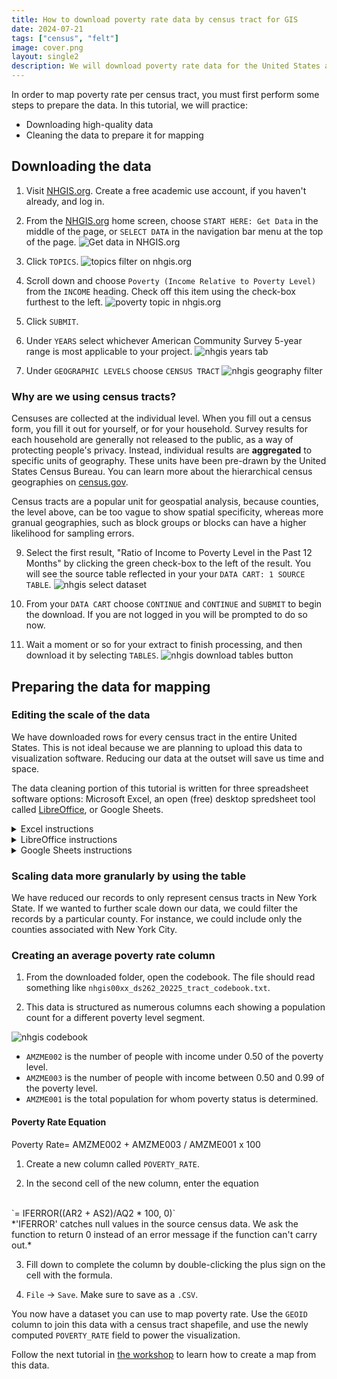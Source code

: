 ```yaml
---
title: How to download poverty rate data by census tract for GIS
date: 2024-07-21
tags: ["census", "felt"]
image: cover.png
layout: single2
description: We will download poverty rate data for the United States and filter it to New York City for use with GIS mapping.
---
```


In order to  map poverty rate per census tract, you must first perform some steps to prepare the data. In this tutorial, we will practice:
* Downloading high-quality data
* Cleaning the data to prepare it for mapping

## Downloading the data

1. Visit [NHGIS.org](https://www.nhgis.org). Create a free academic use account, if you haven't already, and log in.

2. From the [NHGIS.org](https://www.nhgis.org) home screen, choose `START HERE: Get Data` in the middle of the page, or `SELECT DATA` in the navigation bar menu at the top of the page.
![Get data in NHGIS.org](media/get-data.png)

3. Click `TOPICS`.
![topics filter on nhgis.org](media/topics.png)

4. Scroll down and choose `Poverty (Income Relative to Poverty Level)` from the `INCOME` heading. Check off this item using the check-box furthest to the left.
![poverty topic in nhgis.org](media/poverty.png)

5. Click `SUBMIT`.

7. Under `YEARS` select whichever American Community Survey 5-year range is most applicable to your project. 
![nhgis years tab](media/acs-years.png)

8. Under `GEOGRAPHIC LEVELS` choose `CENSUS TRACT`
![nhgis geography filter](media/geographic-levels.png)

<div class="alert-info">
  <h3>Why are we using census tracts?</h3>
  <p>Censuses are collected at the individual level. When you fill out a census form, you fill it out for yourself, or for your household. Survey results for each household are generally not released to the public, as a way of protecting people's privacy. Instead, individual results are <strong>aggregated</strong> to specific units of geography. These units have been pre-drawn by the United States Census Bureau. You can learn more about the hierarchical census geographies on <a href="https://www.census.gov/programs-surveys/geography/guidance/hierarchy.html">census.gov</a>.</p>
  <p>Census tracts are a popular unit for geospatial analysis, because counties, the level above, can be too vague to show spatial specificity, whereas more granual geographies, such as block groups or blocks can have a higher likelihood for sampling errors.</p>


</div>


9. Select the first result, "Ratio of Income to Poverty Level in the Past 12 Months" by clicking the green check-box to the left of the result. You will see the source table reflected in your your `DATA CART: 1 SOURCE TABLE`.
![nhgis select dataset](media/select-poverty.png)

10. From your `DATA CART` choose `CONTINUE` and `CONTINUE` and `SUBMIT` to begin the download. If you are not logged in you will be prompted to do so now.

11. Wait a moment or so for your extract to finish processing, and then download it by selecting `TABLES`.
![nhgis download tables button](media/tables.png)


## Preparing the data for mapping

### Editing the scale of the data

We have downloaded rows for every census tract in the entire United States. This is not ideal because we are planning to upload this data to visualization software. Reducing our data at the outset will save us time and space.

The data cleaning portion of this tutorial is written for three spreadsheet software options: Microsoft Excel, an open (free) desktop spredsheet tool called [LibreOffice](https://www.libreoffice.org/download/download-libreoffice/), or Google Sheets.

<details>
<summary> Excel instructions </summary>


1. Open the `.CSV` in Microsoft Excel. If you are prompted to remove leading zeroes, choose `Don't Convert`.

2. Highlight the column titled `STATE`.
![highlighting a row in excel](media/state-excel.png)

3. From the menu ribbon choose `Sort and Filter`.

4. Choose `Filter`. Click the drop-down arrow at the top of the column titled `STATE`.
![dropdown arrow excel](media/arrow-excel.png)

5. Uncheck `Select All`.

6. Check off `New York` and close the filter window by clicking the small red x in the upper left-hand corner.

7. `CTRL + A` on a Windows, `Command + A` on a Mac, or from the menu `Edit` → `Select All` to highlight all the records. 

8. Copy the records. `CTRL + C`; `Command + C`; `Edit`→ `Copy`.

9. Open a new sheet `File` → `New`.

10. Paste the records into the new sheet. Save this sheet with your other datasets as `new-york-poverty-rate.csv`


<div class="alert-danger">
  <h4>Do not use .XLSX</h4>
  <p></p>Make sure to always save your spreadsheet data for mapping in .CSV format. .CSV is an open-data format, and has a higher likelihood of being interoperable with most GIS software.</p>
</div>

</details>


<details>
<summary>LibreOffice instructions</summary>


1. Open the dataset in LibreOffice.

2. Click the `AutoFilter` button in the menu ribbon.
![autofilter in libreoffice](media/autofilter.png)

3. This will add drop-down arrows to the tops of the column headers. Choose the drop-down arrow next to the column titled `STATE`.

4. Uncheck `All`. Scroll down and check off `New York`.

5. `CTRL + A` on a Windows, `Command + A` on a Mac, or from the menu `Edit` then `Select All` to highlight all the records. 

6. Copy the records. `CTRL + C`; `Command + C`; `Edit`, `Copy`.

7. Open a new sheet `File` → `New` → `Spreadsheet`.

8. Paste the records into the new sheet. Save this sheet with your other datasets as `new-york-poverty-rate.csv`


</details>


<details>
<summary>Google Sheets instructions</summary>

1. Type `sheets.new` into a browser to open a new Google sheet.

2. Choose `File`→ `Open`→ `Upload`→ `Browse` to bring in the census data `.csv`.

3. For the `STATE` column, click or hover over the column header until a drop-down arrow appears.
![google sheets columns](media/column.png)

4. Click the drop-down arrow to open a column menu.

5. Choose `Create a Filter`.

6. Now, next to the header name for the column, there will be a button with three horizontal lines. 
![field filter button in google sheets](media/field-filter-gs.png)

7. Click the button next to the header name with the horizontal lines to open a filtering wizard.

8. Under `Filter by Values`, next to `Select All`, click the text that says `Clear`.

9. Scroll down to where it says `New York` and click `New York`. Select `OK`.

10. Select all by clicking the cell directly under the formula bar.
![select all button google sheets](media/select-all-google.png). 

11. Copy the values.

12. Create a new sheet.

13. Paste the values into the new sheet.


</details>




<div class="alert-info">
  <h3>Scaling data more granularly by using the table</h3>
  <p>We have reduced our records to only represent census tracts in New York State. If we wanted to further scale down our data, we could filter the records by a particular county. For instance, we could include only the counties associated with New York City.</p>
</div>


### Creating an average poverty rate column

1. From the downloaded folder, open the codebook. The file should read something like `nhgis00xx_ds262_20225_tract_codebook.txt`.

2. This data is structured as numerous columns each showing a population count for a different poverty level segment.

![nhgis codebook](media/codebook.png)

- `AMZME002` is the number of people with income under 0.50 of the poverty level.
- `AMZME003` is the number of people with income between 0.50 and 0.99 of the poverty level.
- `AMZME001` is the total population for whom poverty status is determined.

<div class="alert-success">
<h4>Poverty Rate Equation</h4>
Poverty Rate= AMZME002 + AMZME003 / AMZME001 x 100
</div>


1. Create a new column called `POVERTY_RATE`.

2. In the second cell of the new column, enter the equation 
<br>
`= IFERROR((AR2 + AS2)/AQ2 * 100, 0)`
<br>
*'IFERROR' catches null values in the source census data. We ask the function to return 0 instead of an error message if the function can't carry out.*

3. Fill down to complete the column by double-clicking the plus sign on the cell with the formula.

3. `File` → `Save`. Make sure to save as a `.CSV`.


You now have a dataset you can use to map poverty rate. Use the `GEOID` column to join this data with a census tract shapefile, and use the newly computed `POVERTY_RATE` field to power the visualization.

Follow the next tutorial in [the workshop](https://mapping.share.library.harvard.edu/resources/workshops/workshop-4/) to learn how to create a map from this data.